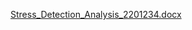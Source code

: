 [Stress_Detection_Analysis_2201234.docx](https://github.com/user-attachments/files/18218775/Stress_Detection_Analysis_2201234.docx)
